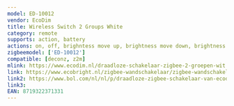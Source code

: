 ```yaml
---
model: ED-10012
vendor: EcoDim
title: Wireless Switch 2 Groups White
category: remote
supports: action, battery
actions: on, off, brighntess move up, brightness move down, brightness stop
zigbeemodel: ['ED-10012']
compatible: [deconz, z2m]
mlink: https://www.ecodim.nl/draadloze-schakelaar-zigbee-2-groepen-wit.html
link: https://www.ecobright.nl/zigbee-wandschakelaar/zigbee-wandschakelaar-draadloos-wit-2-zones/
link2: https://www.bol.com/nl/nl/p/draadloze-zigbee-schakelaar-van-ecodim-geschikt-voor-philips-hue-amazon-alexa-2-groepen-wit/9300000070361556/
link3: 
EAN: 8719322371331
---
```


